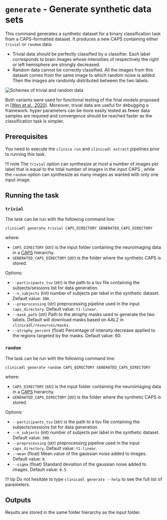 # `generate` - Generate synthetic data sets

This command generates a synthetic dataset for a binary classification task from a CAPS-formatted dataset. 
It produces a new CAPS containing either `trivial` or `random` data:

- Trivial data should be perfectly classified by a classifier. Each label corresponds to brain images whose intensities of 
respectively the right or left hemisphere are strongly decreased.
- Random data cannot be correctly classified. All the images from this dataset comes from the same image to which random noise is added. 
Then the images are randomly distributed between the two labels.

![Schemes of trivial and random data](../images/generate.png)

Both variants were used for functional testing of the final models proposed in 
[[Wen et al., 2020](https://www.sciencedirect.com/science/article/abs/pii/S1361841520300591)].
Moreover, trivial data are useful for debugging a framework: hyper parameters can be more easily tested as 
fewer data samples are required and convergence should be reached faster as the classification task is simpler.

## Prerequisites
You need to execute the `clinica run` and `clinicadl extract` pipelines prior to running this task.

!!! note
    The `trivial` option can synthesize at most a number of images per label that is equal to the total number of images 
    in the input CAPS , while the `random` option can synthesize as many images as wanted with only one input image.

## Running the task

### `trivial`
The task can be run with the following command line:
```
clinicadl generate trivial CAPS_DIRECTORY GENERATED_CAPS_DIRECTORY
```
where:

- `CAPS_DIRECTORY` (str) is the input folder containing the neuroimaging data in a [CAPS](https://aramislab.paris.inria.fr/clinica/docs/public/latest/CAPS/Introduction/) hierarchy.
- `GENERATED_CAPS_DIRECTORY` (str) is the folder where the synthetic CAPS is stored.

Options:

- `--participants_tsv` (str) is the path to a tsv file containing the subjects/sessions list for data generation.
- `--n_subjects` (int) number of subjects per label in the synthetic dataset. Default value: `300`.
- `--preprocessing` (str) preprocessing pipeline used in the input `caps_directory`. Default value: `t1-linear`.
- `--mask_path` (str) Path to the atrophy masks used to generate the two labels. 
Default will download masks based on AAL2 in `clinicadl/resources/masks`.
- `--atrophy_percent` (float) Percentage of intensity decrease applied to the regions targeted by the masks. Default value: 60. 


### `random`
The task can be run with the following command line:
```
clinicadl generate random CAPS_DIRECTORY GENERATED_CAPS_DIRECTORY
```
where:

- `CAPS_DIRECTORY` (str) is the input folder containing the neuroimaging data in a [CAPS](https://aramislab.paris.inria.fr/clinica/docs/public/latest/CAPS/Introduction/) hierarchy.
- `GENERATED_CAPS_DIRECTORY` (str) is the folder where the synthetic CAPS is stored.

Options:

- `--participants_tsv` (str) is the path to a tsv file containing the subjects/sessions list for data generation.
- `--n_subjects` (int) number of subjects per label in the synthetic dataset. Default value: `300`.
- `--preprocessing` (str) preprocessing pipeline used in the input `caps_directory`. Default value: `t1-linear`.
- `--mean` (float) Mean value of the gaussian noise added to images. Default value: `0`.
- `--sigma` (float) Standard deviation of the gaussian noise added to images. Default value: `0.5`.

!!! tip
    Do not hesitate to type `clinicadl generate --help` to see the full list of parameters.


## Outputs
Results are stored in the same folder hierarchy as the input folder. 
